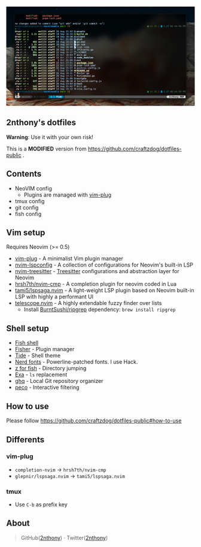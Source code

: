 ![cover](./images/cover.jpg)

## 2nthony's dotfiles

**Warning**: Use it with your own risk!

This is a **MODIFIED** version from https://github.com/craftzdog/dotfiles-public .

## Contents

- NeoVIM config
  - Plugins are managed with [vim-plug](https://github.com/junegunn/vim-plug)
- tmux config
- git config
- fish config

## Vim setup

Requires Neovim (>= 0.5)

- [vim-plug](https://github.com/junegunn/vim-plug) - A minimalist Vim plugin manager
- [nvim-lspconfig](https://github.com/neovim/nvim-lspconfig) - A collection of configurations for Neovim's built-in LSP
- [nvim-treesitter](https://github.com/nvim-treesitter/nvim-treesitter) - [Treesitter](https://github.com/tree-sitter/tree-sitter) configurations and abstraction layer for Neovim
- [hrsh7th/nvim-cmp](https://github.com/hrsh7th/nvim-cmp) - A completion plugin for neovim coded in Lua
- [tami5/lspsaga.nvim](https://github.com/tami5/lspsaga.nvim) - A light-weight LSP plugin based on Neovim built-in LSP with highly a performant UI
- [telescope.nvim](https://github.com/nvim-telescope/telescope.nvim) - A highly extendable fuzzy finder over lists
  - Install [BurntSushi/ripgrep](https://github.com/BurntSushi/ripgrep) dependency: `brew install ripgrep`

## Shell setup

- [Fish shell](https://fishshell.com/)
- [Fisher](https://github.com/jorgebucaran/fisher) - Plugin manager
- [Tide](https://github.com/IlanCosman/tide) - Shell theme
- [Nerd fonts](https://github.com/ryanoasis/nerd-fonts) - Powerline-patched fonts. I use Hack.
- [z for fish](https://github.com/jethrokuan/z) - Directory jumping
- [Exa](https://the.exa.website/) - `ls` replacement
- [ghq](https://github.com/x-motemen/ghq) - Local Git repository organizer
- [peco](https://github.com/peco/peco) - Interactive filtering

## How to use

Please follow https://github.com/craftzdog/dotfiles-public#how-to-use

## Differents

### vim-plug

- `completion-nvim` -> `hrsh7th/nvim-cmp`
- `glepnir/lspsaga.nvim` -> `tami5/lspsaga.nvim`

### tmux

- Use `C-b` as prefix key

## About

> GitHub([2nthony](https://github.com/evillt)) · Twitter([2nthony](https://twitter.com/evillt))
